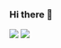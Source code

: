 ### Hi there 👋 

<picture>
  <source
    srcset="https://github-readme-stats-mu-lake.vercel.app/api?username=matheushmmarcondes&show_icons=true&theme=github_dark"
    media="(prefers-color-scheme: dark)"
  />
  <source
    srcset="https://github-readme-stats-mu-lake.vercel.app/api?username=matheushmmarcondes&show_icons=true&theme=vue"
    media="(prefers-color-scheme: light), (prefers-color-scheme: no-preference)"
  />
  <img src="https://github-readme-stats-mu-lake.vercel.app/api?username=matheushmmarcondes&show_icons=true" />
</picture>

<picture>
  <source
    srcset="https://github-readme-stats-mu-lake.vercel.app/api/top-langs/?username=matheushmmarcondes&theme=github_dark&layout=compact&exclude_repo=github-readme-stats,matheushmmarcondes.github.io"
    media="(prefers-color-scheme: dark)"
  />
  <source
    srcset="https://github-readme-stats-mu-lake.vercel.app/api/top-langs/?username=matheushmmarcondes&theme=vue&layout=compact&exclude_repo=github-readme-stats,matheushmmarcondes.github.io"
    media="(prefers-color-scheme: light), (prefers-color-scheme: no-preference)"
  />
  <img src="https://github-readme-stats-mu-lake.vercel.app/api/top-langs/?username=matheushmmarcondes=&layout=compact&=&exclude_repo=github-readme-stats,matheushmmarcondes.github.io" />
</picture>
